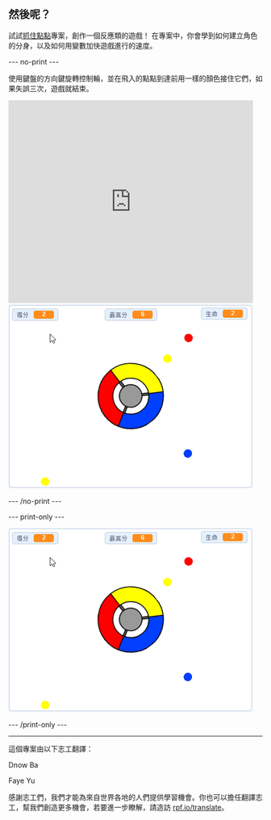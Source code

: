 ## 然後呢？

試試[抓住點點](https://projects.raspberrypi.org/zh-TW/projects/catch-the-dots?utm_source=pathway&utm_medium=whatnext&utm_campaign=projects)專案，創作一個反應類的遊戲！ 在專案中，你會學到如何建立角色的分身，以及如何用變數加快遊戲進行的速度。

--- no-print ---

使用鍵盤的方向鍵旋轉控制輪，並在飛入的點點到達前用一樣的顏色接住它們，如果失誤三次，遊戲就結束。

<div class="scratch-preview">
  <iframe allowtransparency="true" width="485" height="402" src="https://scratch.mit.edu/projects/embed/397738901/?autostart=false" frameborder="0" scrolling="no"></iframe>
  <img src="images/dots-final.png">
</div>

--- /no-print ---

--- print-only ---

![抓住點點的遊戲截圖](images/dots-final.png)

--- /print-only ---


***
這個專案由以下志工翻譯：

Dnow Ba

Faye Yu

感謝志工們，我們才能為來自世界各地的人們提供學習機會。你也可以擔任翻譯志工，幫我們創造更多機會，若要進一步瞭解，請造訪 [rpf.io/translate](https://rpf.io/translate)。